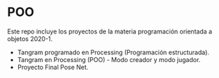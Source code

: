 # POO

 Este repo incluye los proyectos de la materia programación orientada a objetos 2020-1. 

 - Tangram programado en Processing (Programación estructurada). 
 - Tangram en Processing (POO) - Modo creador y modo jugador.
 - Proyecto Final Pose Net.


